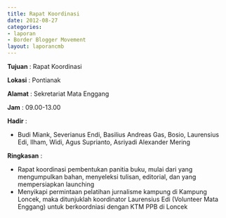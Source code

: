 ```yaml
---
title: Rapat Koordinasi
date: 2012-08-27
categories:
- laporan
- Border Blogger Movement
layout: laporancmb
---
```



**Tujuan** :   Rapat Koordinasi 

**Lokasi** :  Pontianak 

**Alamat** :  Sekretariat Mata Enggang 

**Jam** :  09.00-13.00 

**Hadir** :
* Budi Miank, Severianus Endi,  Basilius Andreas Gas, Bosio, Laurensius Edi, Ilham, Widi, Agus Suprianto, Asriyadi Alexander Mering 

**Ringkasan** :
* Rapat koordinasi pembentukan panitia buku, mulai  dari yang  mengumpulkan bahan, menyeleksi  tulisan, editorial, dan yang  mempersiapkan launching
* Menyikapi permintaan pelatihan jurnalisme kampung di Kampung Loncek, maka ditunjuklah koordinator Laurensius Edi (Volunteer  Mata Enggang) untuk berkoordniasi dengan KTM PPB  di Loncek


